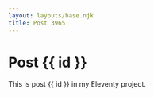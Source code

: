 ```yaml
---
layout: layouts/base.njk
title: Post 3965
---
```


# Post {{ id }}

This is post {{ id }} in my Eleventy project.
